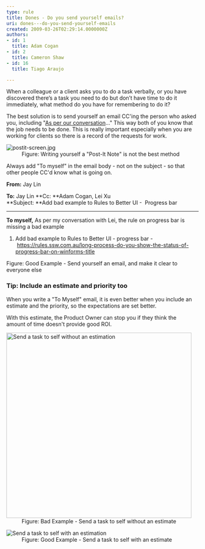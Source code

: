 ```yaml
---
type: rule
title: Dones - Do you send yourself emails?
uri: dones---do-you-send-yourself-emails
created: 2009-03-26T02:29:14.0000000Z
authors:
- id: 1
  title: Adam Cogan
- id: 2
  title: Cameron Shaw
- id: 16
  title: Tiago Araujo

---
```


 
When a colleague or a client asks you to do a task verbally, or you have discovered there’s a task you need to do but don’t have time to do it immediately, what method do you have for remembering to do it?

The best solution is to send yourself an email CC'ing the person who asked you, including "[As per our conversation](/Pages/DoYouAlwaysSendAnAsPerOurConversationEmail.aspx)..." This way both of you know that the job needs to be done. This is really important especially when you are working for clients so there is a record of the requests for work.
 <dl class="badImage"><dt> <img src="/PublishingImages/postit-screen.jpg" alt="postit-screen.jpg"> </dt><dd>Figure&#58; Writing yourself a &quot;Post-It Note&quot; is not the best method<br></dd></dl>
Always add "To myself" in the email body - not on the subject - so that other people CC'd know what is going on.


**From:** Jay Lin

**To:** Jay Lin
**Cc: **Adam Cogan, Lei Xu   
**Subject: **Add bad example to Rules to Better UI -  Progress bar

-----------

**To myself,**
As per my conversation with Lei, the rule on progress bar is missing a bad example

1. Add bad example to Rules to Better UI - progress bar - https://rules.ssw.com.au/long-process-do-you-show-the-status-of-progress-bar-on-winforms-title

Figure: Good Example - Send yourself an email, and make it clear to everyone else​​
### Tip: Include an estimate and priority too 

When you write a "To Myself" email, it is even better when you include an estimate and the priority, so the expectations are set better.

With this estimate, the Product Owner can stop you if they think the amount of time doesn't provide good ROI.
<dl class="badImage"><dt> <img src="/PublishingImages/EmailWithoutEstimation.JPG" alt="Send a task to self without an estimation" class="ms-rteCustom-ImageArea" style="width&#58;485px;"> </dt><dd>Figure&#58;&#160;Bad Example - Send a task to self without an estimate</dd></dl> <dl class="goodImage"> <dt> <img src="/PublishingImages/EmailWithEstimation.jpg" alt="Send a task to self with an estimation" class="ms-rteCustom-ImageArea"> <br>
   </dt><dd>Figure&#58;&#160;Good Example -&#160;Send a task to self with an estimate</dd></dl>
